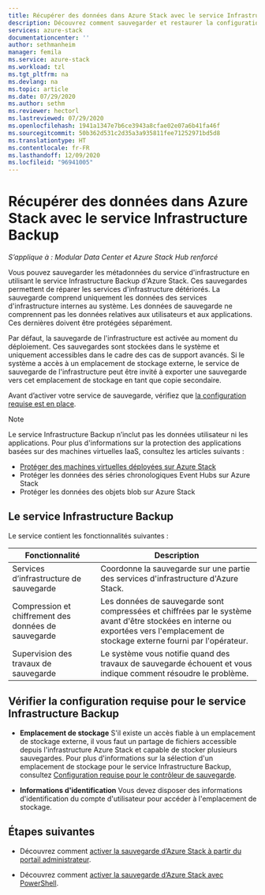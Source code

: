 ```yaml
---
title: Récupérer des données dans Azure Stack avec le service Infrastructure Backup | Microsoft Docs
description: Découvrez comment sauvegarder et restaurer la configuration et les données du service dans Azure Stack en utilisant le service Infrastructure Backup.
services: azure-stack
documentationcenter: ''
author: sethmanheim
manager: femila
ms.service: azure-stack
ms.workload: tzl
ms.tgt_pltfrm: na
ms.devlang: na
ms.topic: article
ms.date: 07/29/2020
ms.author: sethm
ms.reviewer: hectorl
ms.lastreviewed: 07/29/2020
ms.openlocfilehash: 1941a1347e7b6ce3943a8cfae02e07a6b41fa46f
ms.sourcegitcommit: 50b362d531c2d35a3a935811fee71252971bd5d8
ms.translationtype: HT
ms.contentlocale: fr-FR
ms.lasthandoff: 12/09/2020
ms.locfileid: "96941005"
---
```

# <a name="recover-data-in-azure-stack-with-the-infrastructure-backup-service"></a>Récupérer des données dans Azure Stack avec le service Infrastructure Backup

*S’applique à : Modular Data Center et Azure Stack Hub renforcé*

Vous pouvez sauvegarder les métadonnées du service d'infrastructure en utilisant le service Infrastructure Backup d'Azure Stack. Ces sauvegardes permettent de réparer les services d'infrastructure détériorés. La sauvegarde comprend uniquement les données des services d'infrastructure internes au système. Les données de sauvegarde ne comprennent pas les données relatives aux utilisateurs et aux applications. Ces dernières doivent être protégées séparément.

Par défaut, la sauvegarde de l'infrastructure est activée au moment du déploiement. Ces sauvegardes sont stockées dans le système et uniquement accessibles dans le cadre des cas de support avancés. Si le système a accès à un emplacement de stockage externe, le service de sauvegarde de l'infrastructure peut être invité à exporter une sauvegarde vers cet emplacement de stockage en tant que copie secondaire.

Avant d’activer votre service de sauvegarde, vérifiez que [la configuration requise est en place](../../operator/azure-stack-backup-reference.md#backup-controller-requirements).

> [!NOTE]
> Le service Infrastructure Backup n’inclut pas les données utilisateur ni les applications. Pour plus d'informations sur la protection des applications basées sur des machines virtuelles IaaS, consultez les articles suivants :
>
> - [Protéger des machines virtuelles déployées sur Azure Stack](../../user/azure-stack-manage-vm-protect.md)
> - Protéger les données des séries chronologiques Event Hubs sur Azure Stack
> - Protéger les données des objets blob sur Azure Stack

## <a name="the-infrastructure-backup-service"></a>Le service Infrastructure Backup

Le service contient les fonctionnalités suivantes :

| Fonctionnalité                                            | Description                                                                                                                                                |
|----------------------------------------------------|------------------------------------------------------------------------------------------------------------------------------------------------------------|
| Services d’infrastructure de sauvegarde                     | Coordonne la sauvegarde sur une partie des services d'infrastructure d'Azure Stack. |
| Compression et chiffrement des données de sauvegarde | Les données de sauvegarde sont compressées et chiffrées par le système avant d'être stockées en interne ou exportées vers l'emplacement de stockage externe fourni par l'opérateur.                |
| Supervision des travaux de sauvegarde                              | Le système vous notifie quand des travaux de sauvegarde échouent et vous indique comment résoudre le problème.                                                                                                |

## <a name="verify-requirements-for-the-infrastructure-backup-service"></a>Vérifier la configuration requise pour le service Infrastructure Backup

- **Emplacement de stockage** S'il existe un accès fiable à un emplacement de stockage externe, il vous faut un partage de fichiers accessible depuis l'infrastructure Azure Stack et capable de stocker plusieurs sauvegardes. Pour plus d'informations sur la sélection d'un emplacement de stockage pour le service Infrastructure Backup, consultez [Configuration requise pour le contrôleur de sauvegarde](../../operator/azure-stack-backup-reference.md#backup-controller-requirements).

- **Informations d'identification** Vous devez disposer des informations d'identification du compte d'utilisateur pour accéder à l'emplacement de stockage.

## <a name="next-steps"></a>Étapes suivantes

- Découvrez comment [activer la sauvegarde d’Azure Stack à partir du portail administrateur](../../operator/azure-stack-backup-enable-backup-console.md).

- Découvrez comment [activer la sauvegarde d’Azure Stack avec PowerShell](../../operator/azure-stack-backup-enable-backup-powershell.md).
